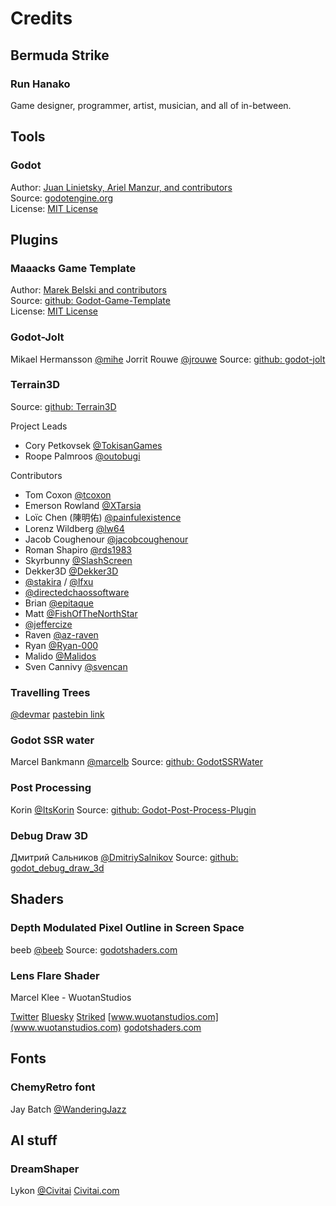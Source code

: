 # Credits

## Bermuda Strike

### Run Hanako
Game designer, programmer, artist, musician, and all of in-between.



## Tools

### Godot
Author: [Juan Linietsky, Ariel Manzur, and contributors](https://godotengine.org/contact)  
Source: [godotengine.org](https://godotengine.org/)  
License: [MIT License](https://github.com/godotengine/godot/blob/master/LICENSE.txt) 



## Plugins

### Maaacks Game Template
Author: [Marek Belski and contributors](https://github.com/Maaack/Godot-Game-Template/graphs/contributors)  
Source: [github: Godot-Game-Template](https://github.com/Maaack/Godot-Game-Template)  
License: [MIT License](LICENSE.txt)  

### Godot-Jolt
Mikael Hermansson [@mihe](https://github.com/mihe)
Jorrit Rouwe [@jrouwe](https://github.com/jrouwe)
Source: [github: godot-jolt](https://github.com/godot-jolt/godot-jolt/tree/master)

### Terrain3D
Source: [github: Terrain3D](https://github.com/TokisanGames/Terrain3D)

Project Leads
* Cory Petkovsek [@TokisanGames](https://github.com/TokisanGames)
* Roope Palmroos [@outobugi](https://github.com/outobugi)

Contributors
* Tom Coxon [@tcoxon](https://github.com/tcoxon)
* Emerson Rowland [@XTarsia](https://github.com/XTarsia)
* Loïc Chen (陳明佑) [@painfulexistence](https://github.com/painfulexistence)
* Lorenz Wildberg [@lw64](https://github.com/lw64)
* Jacob Coughenour [@jacobcoughenour](https://github.com/jacobcoughenour)
* Roman Shapiro [@rds1983](https://github.com/rds1983)
* Skyrbunny [@SlashScreen](https://github.com/SlashScreen)
* Dekker3D [@Dekker3D](https://github.com/Dekker3D)
* [@stakira](https://github.com/stakira) / [@lfxu](https://github.com/lfxu)
* [@directedchaossoftware](https://github.com/directedchaossoftware)
* Brian [@epitaque](https://github.com/epitaque)
* Matt [@FishOfTheNorthStar](https://github.com/FishOfTheNorthStar)
* [@jeffercize](https://github.com/jeffercize)
* Raven [@az-raven](https://github.com/az-raven)
* Ryan [@Ryan-000](https://github.com/Ryan-000)
* Malido [@Malidos](https://github.com/Malidos)
* Sven Cannivy [@svencan](https://github.com/svencan)

### Travelling Trees
[@devmar](https://www.youtube.com/@actualdevmar)
[pastebin link](https://pastebin.com/zSgkTkHb)

### Godot SSR water
Marcel Bankmann [@marcelb](https://github.com/marcelb)
Source: [github: GodotSSRWater](https://github.com/marcelb/GodotSSRWater)

### Post Processing
Korin [@ItsKorin](https://github.com/ItsKorin)
Source: [github: Godot-Post-Process-Plugin](https://github.com/ItsKorin/Godot-Post-Process-Plugin)

### Debug Draw 3D
Дмитрий Сальников [@DmitriySalnikov](https://github.com/DmitriySalnikov)
Source: [github: godot_debug_draw_3d](https://github.com/DmitriySalnikov/godot_debug_draw_3d)


## Shaders

### Depth Modulated Pixel Outline in Screen Space
beeb [@beeb](https://godotshaders.com/author/beeb/)
Source: [godotshaders.com](https://godotshaders.com/shader/depth-modulated-pixel-outline-in-screen-space/)

### Lens Flare Shader
Marcel Klee - WuotanStudios

[Twitter](https://x.com/WuotanStudios)
[Bluesky](https://bsky.app/profile/wuotanstudios.bsky.social)
[Striked](https://striked.gg/app/space/29-riad/news-about-riad)
[www.wuotanstudios.com](www.wuotanstudios.com)
[godotshaders.com](https://godotshaders.com/shader/screen-space-lens-flare-with-rainbow-colored-effect/)



## Fonts

### ChemyRetro font
Jay Batch [@WanderingJazz](jaybx73@gmail.com)


## AI stuff

### DreamShaper
Lykon [@Civitai](https://civitai.com/user/Lykon)
[Civitai.com](https://civitai.com/models/4384/dreamshaper)



